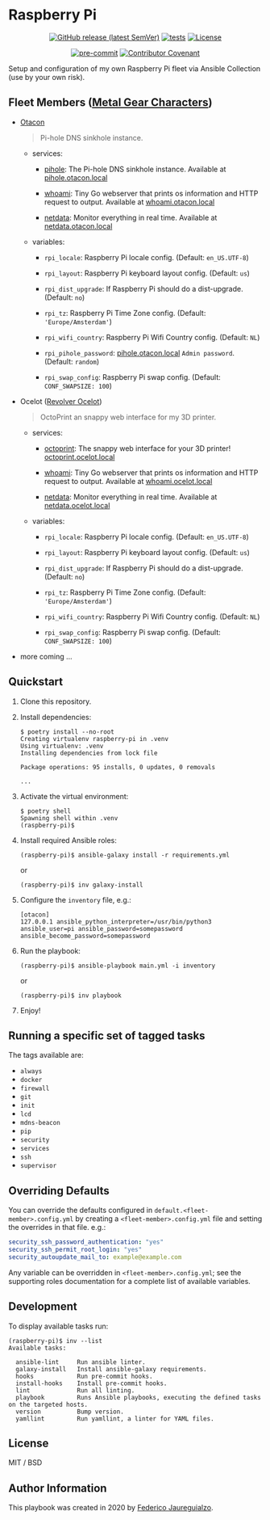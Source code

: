 Raspberry Pi
============

<div align="center">

[![GitHub release (latest SemVer)](https://img.shields.io/github/v/release/fedejaure/raspberry-pi?logo=github)](https://github.com/fedejaure/raspberry-pi/releases)
[![tests](https://github.com/fedejaure/raspberry-pi/actions/workflows/tests.yml/badge.svg)](https://github.com/fedejaure/raspberry-pi/actions/workflows/tests.yml)
[![License](https://img.shields.io/badge/license-MIT-brightgreen)](https://opensource.org/licenses/MIT)

[![pre-commit](https://img.shields.io/badge/pre--commit-enabled-brightgreen?logo=pre-commit&logoColor=white)](https://github.com/pre-commit/pre-commit)
[![Contributor Covenant](https://img.shields.io/badge/Contributor%20Covenant-2.0-4baaaa.svg)](https://www.contributor-covenant.org/version/2/0/code_of_conduct/)

</div>

Setup and configuration of my own Raspberry Pi fleet via Ansible Collection (use by your own risk).


Fleet Members ([Metal Gear Characters][metal-gear-characters])
-------------

* [Otacon][otacon]
    
    > Pi-hole DNS sinkhole instance.
    
    - services:
        
        + [pihole][pihole]: The Pi-hole DNS sinkhole instance. Available at [pihole.otacon.local](http://pihole.otacon.local)
        
        + [whoami][whoami]: Tiny Go webserver that prints os information and HTTP request to output. Available at [whoami.otacon.local](http://whoami.otacon.local)

        + [netdata][netdata]: Monitor everything in real time. Available at [netdata.otacon.local](http://netdata.otacon.local)

    - variables:
        
        + `rpi_locale`: Raspberry Pi locale config. (Default: `en_US.UTF-8`)
        
        + `rpi_layout`: Raspberry Pi keyboard layout config. (Default: `us`)
        
        + `rpi_dist_upgrade`: If Raspberry Pi should do a dist-upgrade. (Default: `no`)
        
        + `rpi_tz`: Raspberry Pi Time Zone config. (Default: `'Europe/Amsterdam'`)

        + `rpi_wifi_country`: Raspberry Pi Wifi Country config. (Default: `NL`)

        + `rpi_pihole_password`: [pihole.otacon.local](http://pihole.otacon.local) `Admin password`. (Default: `random`)

        + `rpi_swap_config`: Raspberry Pi swap config. (Default: `CONF_SWAPSIZE: 100`)

* Ocelot ([Revolver Ocelot][ocelot])

    > OctoPrint an snappy web interface for my 3D printer.

    - services:

        + [octoprint][octoprint]: The snappy web interface for your 3D printer! [octoprint.ocelot.local](http://octoprint.ocelot.local)

        + [whoami][whoami]: Tiny Go webserver that prints os information and HTTP request to output. Available at [whoami.ocelot.local](http://whoami.ocelot.local)

        + [netdata][netdata]: Monitor everything in real time. Available at [netdata.ocelot.local](http://netdata.ocelot.local)

    - variables:

        + `rpi_locale`: Raspberry Pi locale config. (Default: `en_US.UTF-8`)

        + `rpi_layout`: Raspberry Pi keyboard layout config. (Default: `us`)

        + `rpi_dist_upgrade`: If Raspberry Pi should do a dist-upgrade. (Default: `no`)

        + `rpi_tz`: Raspberry Pi Time Zone config. (Default: `'Europe/Amsterdam'`)

        + `rpi_wifi_country`: Raspberry Pi Wifi Country config. (Default: `NL`)

        + `rpi_swap_config`: Raspberry Pi swap config. (Default: `CONF_SWAPSIZE: 100`)

* more coming ...

Quickstart
----------

1. Clone this repository.

2. Install dependencies:

    ```shell
    $ poetry install --no-root
    Creating virtualenv raspberry-pi in .venv
    Using virtualenv: .venv
    Installing dependencies from lock file

    Package operations: 95 installs, 0 updates, 0 removals

    ...
    ```

3. Activate the virtual environment:

    ```shell
    $ poetry shell
    Spawning shell within .venv
    (raspberry-pi)$
    ```

4.  Install required Ansible roles:

    ```shell
    (raspberry-pi)$ ansible-galaxy install -r requirements.yml
    ```

    or

    ```shell
    (raspberry-pi)$ inv galaxy-install
    ```

5. Configure the `inventory` file, e.g.:

    ```
    [otacon]
    127.0.0.1 ansible_python_interpreter=/usr/bin/python3 ansible_user=pi ansible_password=somepassword ansible_become_password=somepassword
    ```

6. Run the playbook:

    ```shell
    (raspberry-pi)$ ansible-playbook main.yml -i inventory
    ```

    or

    ```shell
    (raspberry-pi)$ inv playbook
    ```

7. Enjoy!

Running a specific set of tagged tasks
--------------------------------------

The tags available are:

* `always`
* `docker`
* `firewall`
* `git`
* `init`
* `lcd`
* `mdns-beacon`
* `pip`
* `security`
* `services`
* `ssh`
* `supervisor`

Overriding Defaults
-------------------

You can override the defaults configured in `default.<fleet-member>.config.yml` by creating a `<fleet-member>.config.yml` file and setting the overrides in that file. e.g.:

```yaml
security_ssh_password_authentication: "yes"
security_ssh_permit_root_login: "yes"
security_autoupdate_mail_to: example@example.com
```

Any variable can be overridden in `<fleet-member>.config.yml`; see the supporting roles documentation for a complete list of available variables.

Development
-----------

To display available tasks run:

```shell
(raspberry-pi)$ inv --list
Available tasks:

  ansible-lint     Run ansible linter.
  galaxy-install   Install ansible-galaxy requirements.
  hooks            Run pre-commit hooks.
  install-hooks    Install pre-commit hooks.
  lint             Run all linting.
  playbook         Runs Ansible playbooks, executing the defined tasks on the targeted hosts.
  version          Bump version.
  yamllint         Run yamllint, a linter for YAML files.
```

License
-------

MIT / BSD

Author Information
------------------

This playbook was created in 2020 by [Federico Jaureguialzo][fedejaure].

[fedejaure]: https://github.com/fedejaure
[metal-gear-characters]: https://en.wikipedia.org/wiki/List_of_Metal_Gear_characters
[otacon]: https://en.wikipedia.org/wiki/Otacon
[pihole]: https://pi-hole.net/
[whoami]: https://github.com/traefik/whoami
[netdata]: https://www.netdata.cloud/
[ocelot]: https://en.wikipedia.org/wiki/Revolver_Ocelot
[octoprint]: https://octoprint.org/
